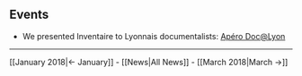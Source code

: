 <!-- LANG:EN, title="February 2018"-->





## Events

* We presented Inventaire to Lyonnais documentalists: [Apéro Doc@Lyon](https://docalyon.wordpress.com/2018/03/01/debrief-apero-n3-la-myne-et-les-communs-a-lyon/)



<hr>



[[January 2018|← January]] - [[News|All News]] - [[March 2018|March →]]
